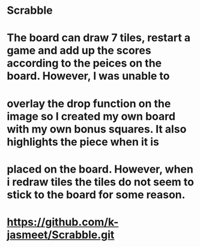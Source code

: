# Scrabble
# The board can draw 7 tiles, restart a game and add up the scores according to the peices on the board. However, I was unable to 
# overlay the drop function on the image so I created my  own board with my own bonus squares. It also highlights the piece when it is 
# placed on the board. However, when i redraw tiles the tiles do not seem to stick to the board for some reason. 
# https://github.com/k-jasmeet/Scrabble.git
